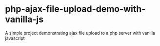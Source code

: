 # php-ajax-file-upload-demo-with-vanilla-js
A simple project demonstrating ajax file upload to a php server with vanilla javascript
